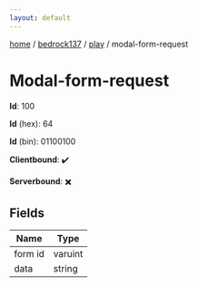 ```yaml
---
layout: default
---
```


[home](/)  /  [bedrock137](/protocol/bedrock137)  /  [play](/protocol/bedrock137/play)  /  modal-form-request

# Modal-form-request

**Id**: 100

**Id** (hex): 64

**Id** (bin): 01100100

**Clientbound**: ✔️

**Serverbound**: ✖️

## Fields

Name | Type
---|---
form id | varuint
data | string

